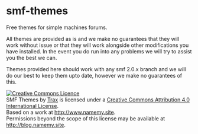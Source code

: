 # smf-themes
Free themes for simple machines forums.

All themes are provided as is and we make no guarantees that they will work without issue or that they will work alongside other modifications you have installed. In the event you do run into any problems we will try to assist you the best we can.

Themes provided here should work with any smf 2.0.x branch and we will do our best to keep them upto date, however we make no guarantees of this.

<a rel="license" href="http://creativecommons.org/licenses/by/4.0/"><img alt="Creative Commons Licence" style="border-width:0" src="https://i.creativecommons.org/l/by/4.0/88x31.png" /></a><br /><span xmlns:dct="http://purl.org/dc/terms/" property="dct:title">SMF Themes</span> by <a xmlns:cc="http://creativecommons.org/ns#" href="http://www.namemy.site" property="cc:attributionName" rel="cc:attributionURL">Trax</a> is licensed under a <a rel="license" href="http://creativecommons.org/licenses/by/4.0/">Creative Commons Attribution 4.0 International License</a>.<br />Based on a work at <a xmlns:dct="http://purl.org/dc/terms/" href="http://www.namemy.site" rel="dct:source">http://www.namemy.site</a>.<br />Permissions beyond the scope of this license may be available at <a xmlns:cc="http://creativecommons.org/ns#" href="http://blog.namemy.site" rel="cc:morePermissions">http://blog.namemy.site</a>.